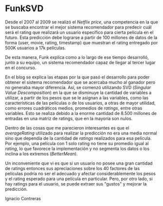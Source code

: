 FunkSVD
===

Desde el 2007 al 2009 se realizó el *Netflix price*, una competencia en la que se buscaba encontrar el mejor sistema recomendador para predecir cuál será el rating que realizará un usuario específico para cierta película en el futuro. Esta predicción debe lograrse a partir de 100 millones de datos de la forma (user, movie, rating, timestamp) que muestran el rating entregado por 500K usuarios a 17k películas.

De esta manera, Funk explica como a lo largo de ese tiempo desarrolló, junto a su equipo, un sistema recomendador capaz de llegar al tercer lugar en el concurso.

En el blog se explica las etapas por la que pasó el desarrollo para poder obtener el sistema recomendador que se acercaba mucho al ganador pero no generaba mayor diferencia. Así, se comenzó utilizando SVD (_Singular Value Descomposition_) en la que se disminuye la cantidad de variables a utilizar, a partir de los pesos que se le asignan a las variables, como las características de las películas o de los usuarios, a otras de mayor utilidad, como errores cuadráticos medios, promedios de _ratings_, entre otras variables. Esto se realiza debido a la enorme cantidad de 8.500 millones de entradas en una matriz de ratings, que en la mayoría son nulos.

Dentro de las cosas que me parecieron interesantes es que el _averageRating_ utilizado para realizar la predicción no era una media normal sino que dependía de la cantidad de _ratings_ realizados para esa película. Por ejemplo, una película con 1 solo rating no tiene su promedio igual al _rating_, lo que favorece la implementación y no segmenta los datos o los inclina a los extremos (_BetterMean_).

Un inconveniente que vi es que si un usuario no posee una gran cantidad de ratings entonces sus apreciaciones sobre los 40 factores de las películas podría no ser el adecuado y afectar considerablemente los pesos y el rating esperado para una película en particular. Pero, por otro lado, si hay ratings para el usuario, se puede extraer sus "gustos" y mejorar la predicción.

Ignacio Contreras